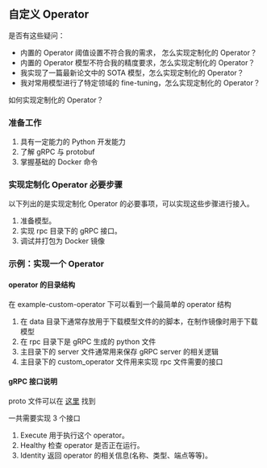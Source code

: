 ## 自定义 Operator
是否有这些疑问：
- 内置的 Operator 阈值设置不符合我的需求， 怎么实现定制化的 Operator？
- 内置的 Operator 模型不符合我的精度要求，怎么实现定制化的 Operator？
- 我实现了一篇最新论文中的 SOTA 模型，怎么实现定制化的 Operator？
- 我对常用模型进行了特定领域的 fine-tuning，怎么实现定制化的 Operator？

如何实现定制化的 Operator？

### 准备工作
1. 具有一定能力的 Python 开发能力
2. 了解 gRPC 与 protobuf
3. 掌握基础的 Docker 命令

### 实现定制化 Operator 必要步骤
以下列出的是实现定制化 Operator 的必要事项，可以实现这些步骤进行接入。
1. 准备模型。
2. 实现 rpc 目录下的 gRPC 接口。
3. 调试并打包为 Docker 镜像

### 示例：实现一个 Operator
#### operator 的目录结构
在 example-custom-operator 下可以看到一个最简单的 operator 结构
1. 在 data 目录下通常存放用于下载模型文件的的脚本，在制作镜像时用于下载模型
2. 在 rpc 目录下是 gRPC 生成的 python 文件
3. 主目录下的 server 文件通常用来保存 gRPC server 的相关逻辑
4. 主目录下的 custom_operator 文件用来实现 rpc 文件需要的接口

#### gRPC 接口说明
proto 文件可以在 [这里](./rpc/rpc.proto) 找到

一共需要实现 3 个接口

1. Execute 用于执行这个 operator。
2. Healthy 检查 operator 是否正在运行。
3. Identity 返回 operator 的相关信息(名称、类型、端点等等)。
